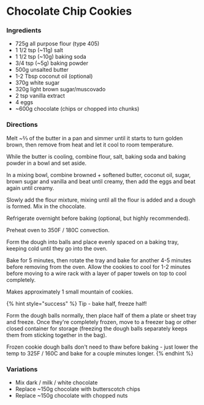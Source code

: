 # Chocolate Chip Cookies

### Ingredients

* 725g all purpose flour (type 405)
* 1 1/2 tsp (\~11g) salt
* 1 1/2 tsp (\~10g) baking soda
* 3/4 tsp (\~5g) baking powder
* 500g unsalted butter
* 1-2 Tbsp coconut oil (optional)
* 370g white sugar
* 320g light brown sugar/muscovado
* 2 tsp vanilla extract
* 4 eggs
* \~600g chocolate (chips or chopped into chunks)

### Directions

Melt \~⅔ of the butter in a pan and simmer until it starts to turn golden brown, then remove from heat and let it cool to room temperature.

While the butter is cooling, combine flour, salt, baking soda and baking powder in a bowl and set aside.

In a mixing bowl, combine browned + softened butter, coconut oil, sugar, brown sugar and vanilla and beat until creamy, then add the eggs and beat again until creamy.

Slowly add the flour mixture, mixing until all the flour is added and a dough is formed. Mix in the chocolate.

Refrigerate overnight before baking (optional, but highly recommended).

Preheat oven to 350F / 180C convection.

Form the dough into balls and place evenly spaced on a baking tray, keeping cold until they go into the oven.

Bake for 5 minutes, then rotate the tray and bake for another 4-5 minutes before removing from the oven. Allow the cookies to cool for 1-2 minutes before moving to a wire rack with a layer of paper towels on top to cool completely.

Makes approximately 1 small mountain of cookies.

{% hint style="success" %}
Tip - bake half, freeze half!&#x20;

Form the dough balls normally, then place half of them a plate or sheet tray and freeze.  Once they're completely frozen, move to a freezer bag or other closed container for storage (freezing the dough balls separately keeps them from sticking together in the bag).

Frozen cookie dough balls don't need to thaw before baking - just lower the temp to 325F / 160C and bake for a couple minutes longer.
{% endhint %}



### Variations

* Mix dark / milk / white chocolate
* Replace \~150g chocolate with butterscotch chips
* Replace \~150g chocolate with chopped nuts

